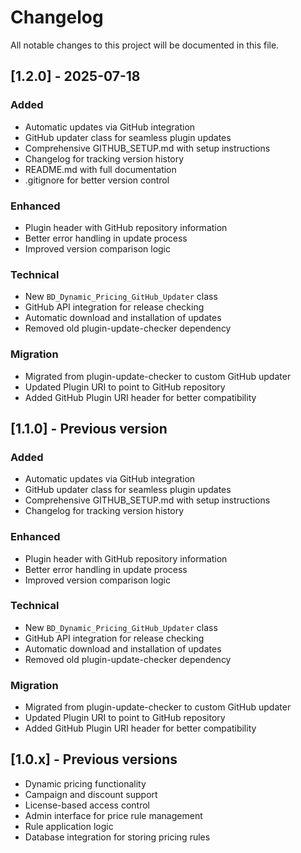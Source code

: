 # Changelog

All notable changes to this project will be documented in this file.

## [1.2.0] - 2025-07-18

### Added
- Automatic updates via GitHub integration
- GitHub updater class for seamless plugin updates
- Comprehensive GITHUB_SETUP.md with setup instructions
- Changelog for tracking version history
- README.md with full documentation
- .gitignore for better version control

### Enhanced
- Plugin header with GitHub repository information
- Better error handling in update process
- Improved version comparison logic

### Technical
- New `BD_Dynamic_Pricing_GitHub_Updater` class
- GitHub API integration for release checking
- Automatic download and installation of updates
- Removed old plugin-update-checker dependency

### Migration
- Migrated from plugin-update-checker to custom GitHub updater
- Updated Plugin URI to point to GitHub repository
- Added GitHub Plugin URI header for better compatibility

## [1.1.0] - Previous version

### Added
- Automatic updates via GitHub integration
- GitHub updater class for seamless plugin updates
- Comprehensive GITHUB_SETUP.md with setup instructions
- Changelog for tracking version history

### Enhanced
- Plugin header with GitHub repository information
- Better error handling in update process
- Improved version comparison logic

### Technical
- New `BD_Dynamic_Pricing_GitHub_Updater` class
- GitHub API integration for release checking
- Automatic download and installation of updates
- Removed old plugin-update-checker dependency

### Migration
- Migrated from plugin-update-checker to custom GitHub updater
- Updated Plugin URI to point to GitHub repository
- Added GitHub Plugin URI header for better compatibility

## [1.0.x] - Previous versions
- Dynamic pricing functionality
- Campaign and discount support
- License-based access control
- Admin interface for price rule management
- Rule application logic
- Database integration for storing pricing rules
